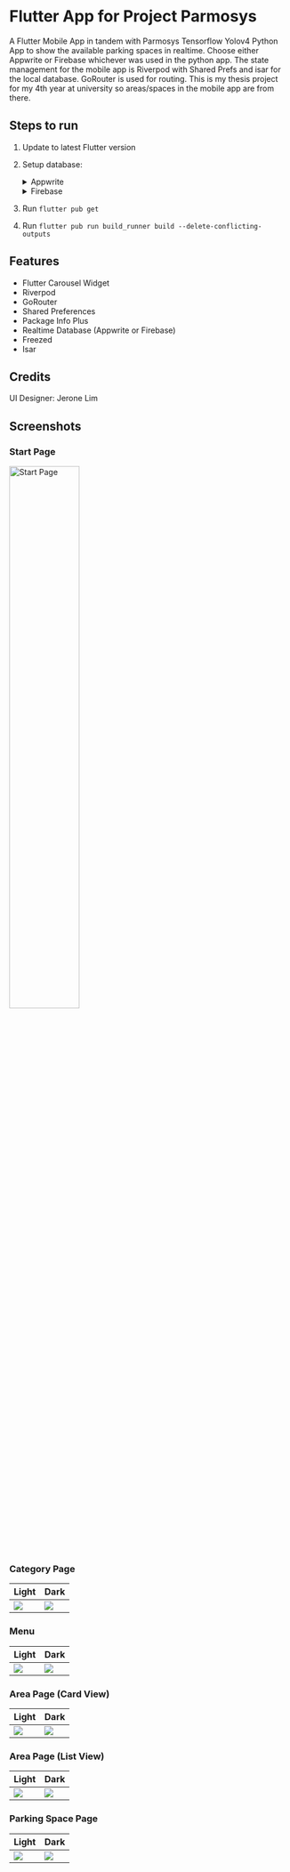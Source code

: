 # Flutter App for Project Parmosys

A Flutter Mobile App in tandem with Parmosys Tensorflow Yolov4 Python App to show the available parking spaces in realtime. 
Choose either Appwrite or Firebase whichever was used in the python app. 
The state management for the mobile app is Riverpod with Shared Prefs and isar for the local database. 
GoRouter is used for routing. 
This is my thesis project for my 4th year at university so areas/spaces in the mobile app are from there.

## Steps to run
1. Update to latest Flutter version
2. Setup database:
   <details>
   <summary>Appwrite</summary>
    
     1. Copy your Appwrite's Project ID and replace `projectId` in `lib/utils/env.dart`
     2. Set `database` in `lib/utils/env.dart` to `appwrite`

   </details>

   <details>
   <summary>Firebase</summary>
   
     1. Add Android to your Firebase project with package name `com.example.parmosys_flutter`
     2. Download the `google-services.json` and replace in `android/app/{google-services.json}`
     3. Set `database` in `lib/utils/env.dart` to `firebase`
   
   </details>
3. Run `flutter pub get`
4. Run `flutter pub run build_runner build --delete-conflicting-outputs`

## Features
- Flutter Carousel Widget
- Riverpod
- GoRouter
- Shared Preferences
- Package Info Plus
- Realtime Database (Appwrite or Firebase)
- Freezed
- Isar

## Credits
UI Designer: Jerone Lim

## Screenshots

### Start Page
<img src="/reference/screenshot/start_page.png" style="width:50%; height:auto" alt="Start Page">

### Category Page
| Light                                              | Dark                                              |
|----------------------------------------------------|---------------------------------------------------|
| ![](/reference/screenshot/category_page_light.png) | ![](/reference/screenshot/category_page_dark.png) |

### Menu
| Light                                     | Dark                                     |
|-------------------------------------------|------------------------------------------|
| ![](/reference/screenshot/menu_light.png) | ![](/reference/screenshot/menu_dark.png) |

### Area Page (Card View)
| Light                                                    | Dark                                                    |
|----------------------------------------------------------|---------------------------------------------------------|
| ![](/reference/screenshot/area_page_card_view_light.png) | ![](/reference/screenshot/area_page_card_view_dark.png) |

### Area Page (List View)
| Light                                                    | Dark                                                    |
|----------------------------------------------------------|---------------------------------------------------------|
| ![](/reference/screenshot/area_page_list_view_light.png) | ![](/reference/screenshot/area_page_list_view_dark.png) |

### Parking Space Page
| Light                                                   | Dark                                                   |
|---------------------------------------------------------|--------------------------------------------------------|
| ![](/reference/screenshot/parking_space_page_light.png) | ![](/reference/screenshot/parking_space_page_dark.png) |
